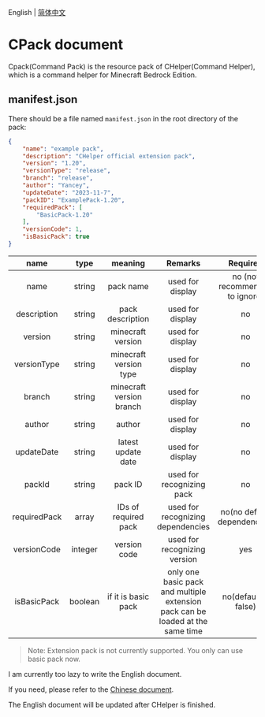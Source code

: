 English | [简体中文](README_CN.md)

# CPack document

Cpack(Command Pack) is the resource pack of CHelper(Command Helper), which is a command helper for Minecraft Bedrock
Edition.

## manifest.json

There should be a file named `manifest.json` in the root directory of the pack:

```json
{
    "name": "example pack",
    "description": "CHelper official extension pack",
    "version": "1.20",
    "versionType": "release",
    "branch": "release",
    "author": "Yancey",
    "updateDate": "2023-11-7",
    "packID": "ExamplePack-1.20",
    "requiredPack": [
        "BasicPack-1.20"
    ],
    "versionCode": 1,
    "isBasicPack": true
}
```

|     name     |  type   |         meaning          |                                    Remarks                                     |            Required            |
|:------------:|:-------:|:------------------------:|:------------------------------------------------------------------------------:|:------------------------------:|
|     name     | string  |        pack name         |                                used for display                                | no (not recommended to ignore) |
| description  | string  |     pack description     |                                used for display                                |               no               |
|   version    | string  |    minecraft version     |                                used for display                                |               no               |
| versionType  | string  |  minecraft version type  |                                used for display                                |               no               |
|    branch    | string  | minecraft version branch |                                used for display                                |               no               |
|    author    | string  |          author          |                                used for display                                |               no               |
|  updateDate  | string  |    latest update date    |                                used for display                                |               no               |
|    packId    | string  |         pack ID          |                           used for recognizing pack                            |               no               |
| requiredPack |  array  |   IDs of required pack   |                       used for recognizing dependencies                        |  no(no default dependencies)   |
| versionCode  | integer |       version code       |                          used for recognizing version                          |              yes               |
| isBasicPack  | boolean |   if it is basic pack    | only one basic pack and multiple extension pack can be loaded at the same time |      no(default is false)      |

> Note: Extension pack is not currently supported. You only can use basic pack now.

I am currently too lazy to write the English document.

If you need, please refer to the [Chinese document](README_CN.md).

The English document will be updated after CHelper is finished.
